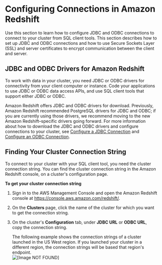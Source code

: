 # Configuring Connections in Amazon Redshift<a name="configuring-connections"></a>

Use this section to learn how to configure JDBC and ODBC connections to connect to your cluster from SQL client tools\. This section describes how to set up JDBC and ODBC connections and how to use Secure Sockets Layer \(SSL\) and server certificates to encrypt communication between the client and server\. 

## JDBC and ODBC Drivers for Amazon Redshift<a name="connecting-drivers"></a>

To work with data in your cluster, you need JDBC or ODBC drivers for connectivity from your client computer or instance\. Code your applications to use JDBC or ODBC data access APIs, and use SQL client tools that support either JDBC or ODBC\.

Amazon Redshift offers JDBC and ODBC drivers for download\. Previously, Amazon Redshift recommended PostgreSQL drivers for JDBC and ODBC; if you are currently using those drivers, we recommend moving to the new Amazon Redshift–specific drivers going forward\. For more information about how to download the JDBC and ODBC drivers and configure connections to your cluster, see [Configure a JDBC Connection](configure-jdbc-connection.md) and [Configure an ODBC Connection](configure-odbc-connection.md)\. 

## Finding Your Cluster Connection String<a name="connecting-connection-string"></a>

To connect to your cluster with your SQL client tool, you need the cluster connection string\. You can find the cluster connection string in the Amazon Redshift console, on a cluster's configuration page\.

**To get your cluster connection string**

1. Sign in to the AWS Management Console and open the Amazon Redshift console at [https://console\.aws\.amazon\.com/redshift/](https://console.aws.amazon.com/redshift/)\.

1. On the **Clusters** page, click the name of the cluster for which you want to get the connection string\.

1. On the cluster's **Configuration** tab, under **JDBC URL** or **ODBC URL**, copy the connection string\.

   The following example shows the connection strings of a cluster launched in the US West region\. If you launched your cluster in a different region, the connection strings will be based that region's endpoint\.  
![\[Image NOT FOUND\]](http://docs.aws.amazon.com/redshift/latest/mgmt/images/rs-mgmt-clusters-cluster-database-properties.png)